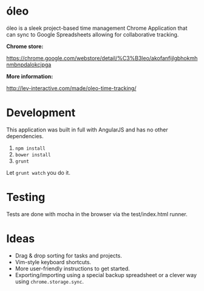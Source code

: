 óleo
====

óleo is a sleek project-based time management Chrome Application that can sync to Google Spreadsheets allowing for collaborative tracking.

**Chrome store:**

https://chrome.google.com/webstore/detail/%C3%B3leo/akofanfijlgbhokmhnmbnpdalokcjpga

**More information:**  

http://lev-interactive.com/made/oleo-time-tracking/

# Development

This application was built in full with AngularJS and has no other dependencies.

1. `npm install`
2. `bower install`
3. `grunt`

Let `grunt watch` you do it.

# Testing

Tests are done with mocha in the browser via the test/index.html runner.

# Ideas

* Drag & drop sorting for tasks and projects.
* Vim-style keyboard shortcuts.
* More user-friendly instructions to get started.
* Exporting/importing using a special backup spreadsheet or a clever way using `chrome.storage.sync`.
